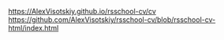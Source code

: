 https://AlexVisotskiy.github.io/rsschool-cv/cv
https://github.com/AlexVisotskiy/rsschool-cv/blob/rsschool-cv-html/index.html
